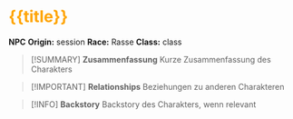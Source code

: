 # <font color = "orange">{{title}}</font>

**NPC**
**Origin:** session
**Race:** Rasse
**Class:** class

>[!SUMMARY] **Zusammenfassung**
>Kurze Zusammenfassung des Charakters

>[!IMPORTANT] **Relationships**
>Beziehungen zu anderen Charakteren

>[!INFO] **Backstory**
>Backstory des Charakters, wenn relevant

